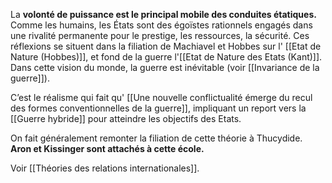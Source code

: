 La **volonté de puissance est le principal mobile des conduites étatiques.** Comme les humains, les États sont des égoïstes rationnels engagés dans une rivalité permanente pour le prestige, les ressources, la sécurité. Ces réflexions se situent dans la filiation de Machiavel et Hobbes sur l' [[Etat de Nature (Hobbes)]], et fond de la guerre l'[[Etat de Nature des Etats (Kant)]]. Dans cette vision du monde, la guerre est inévitable (voir [[Invariance de la guerre]]).

C’est le réalisme qui fait qu' [[Une nouvelle conflictualité émerge du recul des formes conventionnelles de la guerre]], impliquant un report vers la [[Guerre hybride]] pour atteindre les objectifs des Etats.

On fait généralement remonter la filiation de cette théorie à Thucydide. **Aron et Kissinger sont attachés à cette école.** 

Voir [[Théories des relations internationales]].